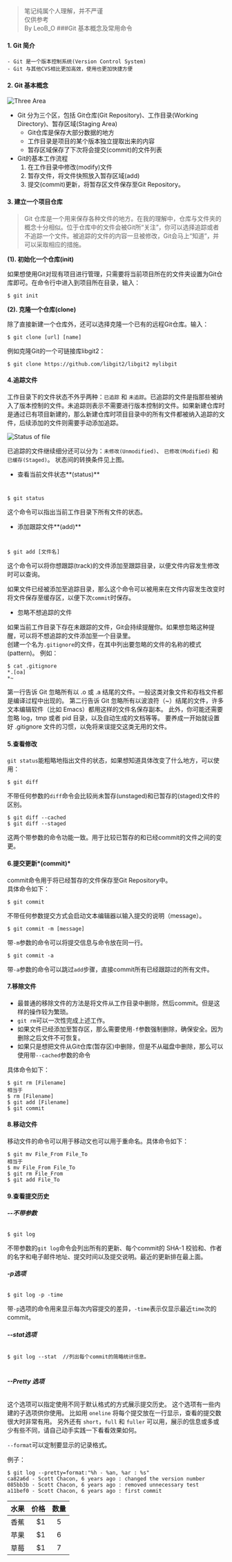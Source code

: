 > 笔记纯属个人理解，并不严谨  
> 仅供参考  
> By LeoB_O
###Git 基本概念及常用命令

#### 1. Git 简介
    - Git 是一个版本控制系统(Version Control System)
    - Git 与其他CVS相比更加高效，使用也更加快捷方便
#### 2. Git 基本概念
![Three Area](https://git-scm.com/book/en/v2/images/areas.png)

+ Git 分为三个区，包括 Git仓库(Git Repository)、工作目录(Working Directory)、暂存区域(Staging Area)
    - Git仓库是保存大部分数据的地方
    - 工作目录是项目的某个版本独立提取出来的内容
    - 暂存区域保存了下次将会提交(commit)的文件列表
+ Git的基本工作流程
    1. 在工作目录中修改(modify)文件
    2. 暂存文件，将文件快照放入暂存区域(add)
    3. 提交(commit)更新，将暂存区文件保存至Git Repository。
#### 3. 建立一个项目仓库
>Git 仓库是一个用来保存各种文件的地方。在我的理解中，仓库与文件夹的概念十分相似。位于仓库中的文件会被Git所“关注”，你可以选择追踪或者不追踪一个文件。被追踪的文件的内容一旦被修改，Git会马上“知道”，并可以采取相应的措施。

**(1). 初始化一个仓库(init)**
 
如果想使用Git对现有项目进行管理，只需要将当前项目所在的文件夹设置为Git仓库即可。在命令行中进入到项目所在目录，输入：

    $ git init


**(2). 克隆一个仓库(clone)**

除了直接新建一个仓库外，还可以选择克隆一个已有的远程Git仓库。输入：

    $ git clone [url] [name]
例如克隆Git的一个可链接库libgit2：

    $ git clone https://github.com/libgit2/libgit2 mylibgit

#### 4.追踪文件

工作目录下的文件状态不外乎两种：`已追踪` 和 `未追踪`。已追踪的文件是指那些被纳入了版本控制的文件。未追踪则表示不需要进行版本控制的文件。如果新建仓库时是通过已有项目新建的，那么新建仓库时项目目录中的所有文件都被纳入追踪的文件，后续添加的文件则需要手动添加追踪。

![Status of file](https://git-scm.com/book/en/v2/images/lifecycle.png)

已追踪的文件继续细分还可以分为：`未修改(Unmodified)`、 `已修改(Modified)` 和 `已缓存(Staged)`。 状态间的转换条件见上图。

+ 查看当前文件状态**(status)**
#
    $ git status
这个命令可以指出当前工作目录下所有文件的状态。

+ 添加跟踪文件**(add)**
#
	$ git add [文件名]
这个命令可以将你想跟踪(track)的文件添加至跟踪目录，以便文件内容发生修改时可以查询。

如果文件已经被添加至追踪目录，那么这个命令可以被用来在文件内容发生改变时将文件保存至缓存区，以便下次`commit`时保存。

+ 忽略不想追踪的文件

如果当前工作目录下存在未跟踪的文件，Git会持续提醒你。如果想忽略这种提醒，可以将不想追踪的文件添加至一个目录里。  
创建一个名为`.gitignore`的文件，在其中列出要忽略的文件的名称的模式(pattern)。 例如：

	$ cat .gitignore
    *.[oa]
    *~
第一行告诉 Git 忽略所有以 .o 或 .a 结尾的文件。一般这类对象文件和存档文件都是编译过程中出现的。 第二行告诉 Git 忽略所有以波浪符（~）结尾的文件，许多文本编辑软件（比如 Emacs）都用这样的文件名保存副本。 此外，你可能还需要忽略 log，tmp 或者 pid 目录，以及自动生成的文档等等。 要养成一开始就设置好 .gitignore 文件的习惯，以免将来误提交这类无用的文件。

#### 5.查看修改
`git status`能粗略地指出文件的状态，如果想知道具体改变了什么地方，可以使用：

	$ git diff
不带任何参数的`diff`命令会比较尚未暂存(unstaged)和已暂存的(staged)文件的区别。

    $ git diff --cached
    $ git diff --staged

这两个带参数的命令功能一致。用于比较已暂存的和已经commit的文件之间的变更。

#### 6.提交更新*(commit)*

commit命令用于将已经暂存的文件保存至Git Repository中。  
具体命令如下：

    $ git commit
不带任何参数提交方式会启动文本编辑器以输入提交的说明（message）。

    $ git commit -m [message]
带`-m`参数的命令可以将提交信息与命令放在同一行。

    $ git commit -a
带`-a`参数的命令可以跳过`add`步骤，直接commit所有已经跟踪过的所有文件。

#### 7.移除文件
+ 最普通的移除文件的方法是将文件从工作目录中删除，然后commit。但是这样的操作较为繁琐。
+ `git rm`可以一次性完成上述工作。
+ 如果文件已经添加至暂存区，那么需要使用`-f`参数强制删除，确保安全。因为删除之后文件不可恢复。
+ 如果只是想把文件从Git仓库(暂存区)中删除，但是不从磁盘中删除，那么可以使用带`--cached`参数的命令

具体命令如下：

    $ git rm [Filename]
    相当于
    $ rm [Filename]
    $ git add [Filename]
    $ git commit

#### 8.移动文件
移动文件的命令可以用于移动文也可以用于重命名。具体命令如下：

    $ git mv File_From File_To
	相当于
	$ mv File_From File_To
	$ git rm File_From
	$ git add File_To

#### 9.查看提交历史

###### **--不带参数**
    $ git log
不带参数的`git log`命令会列出所有的更新、每个commit的 SHA-1 校验和、作者的名字和电子邮件地址、提交时间以及提交说明。最近的更新排在最上面。

###### **-p选项**
	$ git log -p -time
带`-p`选项的命令用来显示每次内容提交的差异，`-time`表示仅显示最近`time`次的commit。
	
###### **--stat选项**
	$ git log --stat  //列出每个commit的简略统计信息。
#

###### **--Pretty 选项**
 这个选项可以指定使用不同于默认格式的方式展示提交历史。 这个选项有一些内建的子选项供你使用。 比如用 `oneline` 将每个提交放在一行显示，查看的提交数很大时非常有用。 另外还有 `short`，`full` 和 `fuller` 可以用，展示的信息或多或少有些不同，请自己动手实践一下看看效果如何。

`--format`可以定制要显示的记录格式。

例子：

	$ git log --pretty=format:"%h - %an, %ar : %s"
	ca82a6d - Scott Chacon, 6 years ago : changed the version number
	085bb3b - Scott Chacon, 6 years ago : removed unnecessary test
	a11bef0 - Scott Chacon, 6 years ago : first commit


| 水果        | 价格    |  数量  |
| --------   | -----:   | :----: |
| 香蕉        | $1      |   5    |
| 苹果        | $1      |   6    |
| 草莓        | $1      |   7    |
